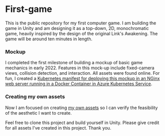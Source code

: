 # First-game
This is the public repository for my first computer game. I am building the game in Unity and am designing it as a top-down, 2D, monochromatic game, heavily inspired by the design of the original Link's Awakening. The game will be around ten minutes in length.

### Mockup
I completed the first milestone of building a mockup of basic game mechanics in early 2022. Features in this mock-up include fixed-camera views, collision detection, and interaction. All assets were found online. For fun, I created a [Kubernetes manifest for deploying this mockup in an NGinx web server running in a Docker Container in Azure Kubernetes Service](https://github.com/wwillfred/Unity-WebGL-Kubernetes).

### Creating my own assets
Now I am focused on creating [my own assets](/Assets/Sprites) so I can verify the feasibility of the aesthetic I want to create. 

Feel free to clone this project and build yourself in Unity. Please give credit for all assets I've created in this project. Thank you.
